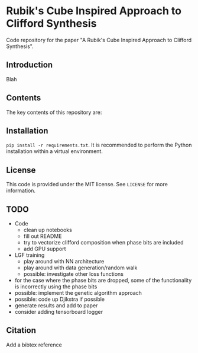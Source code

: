 # Rubik's Cube Inspired Approach to Clifford Synthesis
Code repository for the paper "A Rubik's Cube Inspired Approach to Clifford Synthesis".

## Introduction
Blah

## Contents
The key contents of this repository are:

## Installation
`pip install -r requirements.txt`. It is recommended to perform the Python installation within a virtual environment.

## License
This code is provided under the MIT license. See `LICENSE` for more information.

## TODO
- Code
    - clean up notebooks
    - fill out README
    - try to vectorize clifford composition when phase bits are included
    - add GPU support
- LGF training
    - play around with NN architecture
    - play around with data generation/random walk
    - possible: investigate other loss functions
- for the case where the phase bits are dropped, some of the functionality is incorrectly using the phase bits
- possible: implement the genetic algorithm approach
- possible: code up Djikstra if possible
- generate results and add to paper
- consider adding tensorboard logger

## Citation
Add a bibtex reference